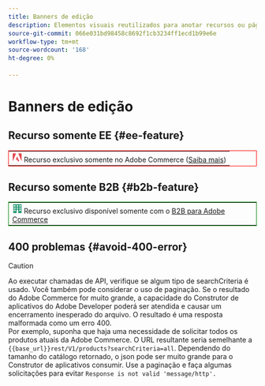 ```yaml
---
title: Banners de edição
description: Elementos visuais reutilizados para anotar recursos ou páginas que se aplicam a uma edição específica
source-git-commit: 066e031bd98458c8692f1cb3234ff1ecd1b99e6e
workflow-type: tm+mt
source-wordcount: '168'
ht-degree: 0%

---
```


# Banners de edição

## Recurso somente EE {#ee-feature}

<table style="border:1px solid red">
<tr><td><img alt="Recurso do Adobe Commerce" src="../assets/adobe-logo.svg" width="20" height="20" /> Recurso exclusivo somente no Adobe Commerce (<a href="https://experienceleague.adobe.com/docs/commerce-admin/user-guides/home.html#product-editions">Saiba mais</a>)</td></tr>
</table>

## Recurso somente B2B {#b2b-feature}

<table style="border:1px solid green">
<tr><td><img alt="Recurso do Adobe Commerce" src="../assets/b2b.svg" width="20" height="20" /> Recurso exclusivo disponível somente com o <a href="https://experienceleague.adobe.com/docs/commerce-admin/b2b/guide-overview.html">B2B para Adobe Commerce</a></td></tr>
</table>

## 400 problemas {#avoid-400-error}

>[!CAUTION]
>
>Ao executar chamadas de API, verifique se algum tipo de searchCriteria é usado. Você também pode considerar o uso de paginação. Se o resultado do Adobe Commerce for muito grande, a capacidade do Construtor de aplicativos do Adobe Developer poderá ser atendida e causar um encerramento inesperado do arquivo. O resultado é uma resposta malformada como um erro 400.\
> Por exemplo, suponha que haja uma necessidade de solicitar todos os produtos atuais da Adobe Commerce. O URL resultante seria semelhante a `{{base_url}}rest/V1/products?searchCriteria=all`. Dependendo do tamanho do catálogo retornado, o json pode ser muito grande para o Construtor de aplicativos consumir. Use a paginação e faça algumas solicitações para evitar `Response is not valid 'message/http'.`
